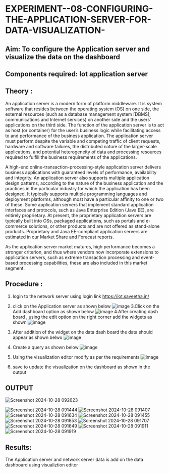# EXPERIMENT--08-CONFIGURING-THE-APPLICATION-SERVER-FOR-DATA-VISUALIZATION-
 
## Aim: To  configure  the Application server and visualize the data on the dashboard 
## Components required: Iot application server 
## Theory :
 An application server is a modern form of platform middleware. It is system software that resides between the operating system (OS) on one side, the external resources (such as a database management system [DBMS], communications and Internet services) on another side and the users’ applications on the third side. The function of the application server is to act as host (or container) for the user’s business logic while facilitating access to and performance of the business application. The application server must perform despite the variable and competing traffic of client requests, hardware and software failures, the distributed nature of the larger-scale applications, and potential heterogeneity of data and processing resources required to fulfill the business requirements of the applications.

A high-end online-transaction-processing-style application server delivers business applications with guaranteed levels of performance, availability and integrity. An application server also supports multiple application design patterns, according to the nature of the business application and the practices in the particular industry for which the application has been designed. It typically supports multiple programming languages and deployment platforms, although most have a particular affinity to one or two of these. Some application servers that implement standard application interfaces and protocols, such as Java Enterprise Edition (Java EE), are entirely proprietary. At present, the proprietary application servers are typically built into OSs, packaged applications, such as portals and e-commerce solutions, or other products and are not offered as stand-alone products. Proprietary and Java EE-compliant application servers are estimated in our Market Share and Forecast reports.

As the application server market matures, high performance becomes a stronger criterion, and thus where vendors now incorporate extensions to application servers, such as extreme transaction processing and event-based processing capabilities, these are also included in this market segment.
## Procedure :

 1. login to the network server using login link  https://iot.saveetha.in/
 2.  click on the Application server as shown below 
 ![image](https://github.com/vasanthkumarch/EXPERIMENT-07-CONFIGURING-NETWORK-SERVER-FOR-CONNECTING-GATEWAY-AND-END-NODE-/assets/36288975/47c2e08d-6598-4437-8b07-f213d6f3b8ac)
 3.Click on the Add dashboard option as shown below 
 ![image](https://github.com/vasanthkumarch/EXPERIMENT--08-CONFIGURING-THE-APPLICATION-SERVER-FOR-DATA-VISUALIZATION-/assets/36288975/8006c218-4cfd-48b8-b0f1-34fd29f0a181)
 4.After creating dash board , using the edit option on the right corner  add the widgets as shown 
 ![image](https://github.com/vasanthkumarch/EXPERIMENT--08-CONFIGURING-THE-APPLICATION-SERVER-FOR-DATA-VISUALIZATION-/assets/36288975/16621142-3281-4164-9927-65bf4e1ea13d)

5. After addition of the widget on the data dash board the data should appear as shown belwo 
 ![image](https://github.com/vasanthkumarch/EXPERIMENT--08-CONFIGURING-THE-APPLICATION-SERVER-FOR-DATA-VISUALIZATION-/assets/36288975/f9f02c5b-ae17-436f-be3a-17c5e66d63a0)
6. Create a query as shown below 
 ![image](https://github.com/vasanthkumarch/EXPERIMENT--08-CONFIGURING-THE-APPLICATION-SERVER-FOR-DATA-VISUALIZATION-/assets/36288975/ceead64a-e6a1-403d-864e-2526f8b39930)
7. Using the visualization editor modify as per the requirements 
 ![image](https://github.com/vasanthkumarch/EXPERIMENT--08-CONFIGURING-THE-APPLICATION-SERVER-FOR-DATA-VISUALIZATION-/assets/36288975/4becc339-c77e-4568-9b79-aeaed3734169)
8. save to update the visualization on the dashboard as shown in the output 


## OUTPUT 
 ![Screenshot 2024-10-28 092623](https://github.com/user-attachments/assets/0df293f6-5e07-4931-bf99-56cfde71a603)

![Screenshot 2024-10-28 091444](https://github.com/user-attachments/assets/62d6be8d-e8e1-4782-bcf8-da7c96e2ed3b)
![Screenshot 2024-10-28 091407](https://github.com/user-attachments/assets/a8307511-eefd-4a78-9d28-25e2122a2755)
![Screenshot 2024-10-28 091634](https://github.com/user-attachments/assets/7e2d4592-1b3f-479a-b96e-6851618ca8e5)
![Screenshot 2024-10-28 091455](https://github.com/user-attachments/assets/44527887-9ecb-40eb-980d-8c1a9d309111)
![Screenshot 2024-10-28 091853](https://github.com/user-attachments/assets/ea8ff469-5faa-4f5f-adfd-b4ff44cc8d3b)
![Screenshot 2024-10-28 091707](https://github.com/user-attachments/assets/40bdc713-c688-43e8-8b81-b81dd895bba5)
![Screenshot 2024-10-28 091649](https://github.com/user-attachments/assets/f4fda96f-faea-48e1-b949-31eefd0cee90)
![Screenshot 2024-10-28 091911](https://github.com/user-attachments/assets/807a0409-4867-4bfb-b434-394a7e7902a7)
![Screenshot 2024-10-28 091919](https://github.com/user-attachments/assets/82d5a5fd-2b1e-4dcb-893e-467de8eda56e)




## Results: 

  The Application  server and network server data is add on the data dashboard using visualiztion editor 
